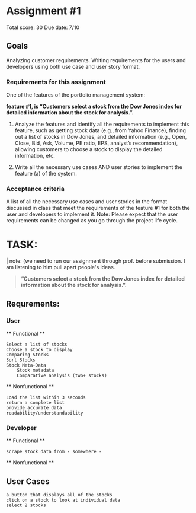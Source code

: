# Assignment #1
Total score: 30
Due date: 7/10
## Goals

Analyzing customer requirements. Writing requirements for the users and developers using both
use case and user story format.

### Requirements for this assignment

One of the features of the portfolio management system: 

**feature #1, is “Customers select a stock from the Dow Jones index for detailed information about the stock for analysis.”.** 

1. Analyze the features and identify all the requirements to implement this feature, such as
getting stock data (e.g., from Yahoo Finance), finding out a list of stocks in Dow Jones, and
detailed information (e.g., Open, Close, Bid, Ask, Volume, PE ratio, EPS, analyst’s
recommendation), allowing customers to choose a stock to display the detailed information,
etc.

2. Write all the necessary use cases AND user stories to implement the feature (a) of the
system.

### Acceptance criteria

A list of all the necessary use cases and user stories in the format discussed in class that meet the
requirements of the feature #1 for both the user and developers to implement it.
Note: Please expect that the user requirements can be changed as you go
through the project life cycle.

# TASK:

| note: (we need to run our assignment through prof. before submission. I am listening to him pull apart people's ideas.
> **“Customers select a stock from the Dow Jones index for detailed information about the stock for analysis.”.** 

## Requrements: 



### User

** Functional **

	Select a list of stocks
	Choose a stock to display
	Comparing Stocks
	Sort Stocks
	Stock Meta-Data
		Stock metadata
		Comparative analysis (two+ stocks)

 ** Nonfunctional **
		
	Load the list within 3 seconds
	return a complete list
	provide accurate data
	readability/understandability
    
### Developer

** Functional **

	scrape stock data from - somewhere -

 ** Nonfunctional **
 
 

## User Cases

	a button that displays all of the stocks
	click on a stock to look at individual data
	select 2 stocks 
